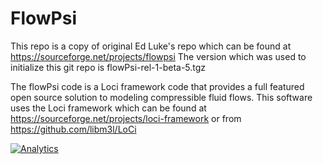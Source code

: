 # FlowPsi

This repo is a copy of original Ed Luke's repo which can be found at https://sourceforge.net/projects/flowpsi
The version which was used to initialize this git repo is flowPsi-rel-1-beta-5.tgz

The flowPsi code is a Loci framework code that provides a full featured open source solution to modeling compressible fluid flows. 
This software uses the Loci framework which can be found at https://sourceforge.net/projects/loci-framework or from https://github.com/libm3l/LoCi


[![Analytics](https://ga-beacon.appspot.com/UA-116847055-1/libm3l/FlowPsi)](https://github.com/igrigorik/ga-beacon)
